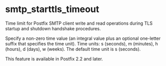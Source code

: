# smtp_starttls_timeout 

 Time limit for Postfix SMTP client write and read operations
during TLS startup and shutdown handshake procedures. 

 Specify a non-zero time value (an integral value plus an optional
one-letter suffix that specifies the time unit).  Time units: s
(seconds), m (minutes), h (hours), d (days), w (weeks).
The default time unit is s (seconds).  

 This feature is available in Postfix 2.2 and later.  



